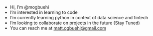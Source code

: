 - Hi, I’m @mogbuehi
- I’m interested in learning to code
- I’m currently learning python in context of data science and fintech
- I’m looking to collaborate on projects in the future (Stay Tuned)
- You can reach me at matt.ogbuehi@gmail.com

<!---
mogbuehi/mogbuehi is a ✨ special ✨ repository because its `README.md` (this file) appears on your GitHub profile.
You can click the Preview link to take a look at your changes.
--->
